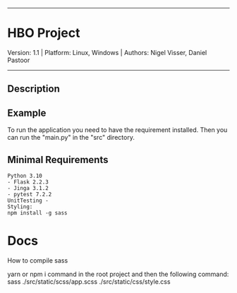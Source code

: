 ______________

# HBO Project

Version: 1.1 | Platform: Linux, Windows | Authors: Nigel Visser, Daniel Pastoor
________________

## Description



## Example

To run the application you need to have the requirement installed. 
Then you can run the "main.py" in the "src" directory.

## Minimal Requirements

```
Python 3.10
- Flask 2.2.3
- Jinga 3.1.2
- pytest 7.2.2
UnitTesting -
Styling:
npm install -g sass
```

# Docs

How to compile sass

yarn or npm i command in the root project and then the following command:
sass ./src/static/scss/app.scss ./src/static/css/style.css
